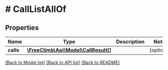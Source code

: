 # # CallListAllOf

## Properties

Name | Type | Description | Notes
------------ | ------------- | ------------- | -------------
**calls** | [**\FreeClimb\Api\Model\CallResult[]**](CallResult.md) |  | [optional]

[[Back to Model list]](../../README.md#models) [[Back to API list]](../../README.md#endpoints) [[Back to README]](../../README.md)
